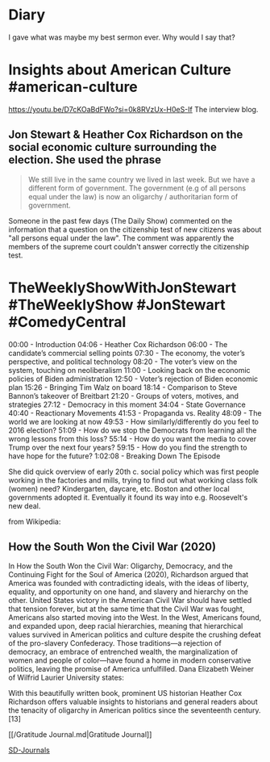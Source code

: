 # Diary

I gave what was maybe my best sermon ever. Why would I say that?

# Insights about American Culture #american-culture

<https://youtu.be/D7cKOaBdFWo?si=0k8RVzUx-H0eS-If> The interview blog.

## Jon Stewart & Heather Cox Richardson on the social economic culture surrounding the election. She used the phrase

> We still live in the same country we lived in last week. But we have a different form of government. The government (e.g of all persons equal under the law) is now an oligarchy / authoritarian form of government.

Someone in the past few days (The Daily Show) commented on the information that a question on the citizenship test of new citizens was about "all persons equal under the law". The comment was apparently the members of the supreme court couldn't answer correctly the citizenship test.

# TheWeeklyShowWithJonStewart #TheWeeklyShow #JonStewart #ComedyCentral

00:00 - Introduction
04:06 - Heather Cox Richardson
06:00 - The candidate’s commercial selling points
07:30 - The economy, the voter’s perspective, and political technology
08:20 - The voter’s view on the system, touching on neoliberalism
11:00 - Looking back on the economic policies of Biden administration
12:50 - Voter’s rejection of Biden economic plan
15:26 - Bringing Tim Walz on board
18:14 - Comparison to Steve Bannon’s takeover of Breitbart
21:20 - Groups of voters, motives, and strategies
27:12 - Democracy in this moment
34:04 - State Governance
40:40 - Reactionary Movements
41:53 - Propaganda vs. Reality
48:09 - The world we are looking at now
49:53 - How similarly/differently do you feel to 2016 election?
51:09 - How do we stop the Democrats from learning all the wrong lessons from this loss?
55:14 - How do you want the media to cover Trump over the next four years?
59:15 - How do you find the strength to have hope for the future?
1:02:08 - Breaking Down The Episode

She did quick overview of early 20th c. social policy which was first people working in the factories and mills, trying to find out what working class folk (women) need? Kindergarten, daycare, etc. Boston and other local governments adopted it. Eventually it found its way into e.g. Roosevelt's new deal.

from Wikipedia:

## How the South Won the Civil War (2020)

In How the South Won the Civil War: Oligarchy, Democracy, and the Continuing Fight for the Soul of America (2020), Richardson argued that America was founded with contradicting ideals, with the ideas of liberty, equality, and opportunity on one hand, and slavery and hierarchy on the other. United States victory in the American Civil War should have settled that tension forever, but at the same time that the Civil War was fought, Americans also started moving into the West. In the West, Americans found, and expanded upon, deep racial hierarchies, meaning that hierarchical values survived in American politics and culture despite the crushing defeat of the pro-slavery Confederacy. Those traditions—a rejection of democracy, an embrace of entrenched wealth, the marginalization of women and people of color—have found a home in modern conservative politics, leaving the promise of America unfulfilled. Dana Elizabeth Weiner of Wilfrid Laurier University states:

With this beautifully written book, prominent US historian Heather Cox Richardson offers valuable insights to historians and general readers about the tenacity of oligarchy in American politics since the seventeenth century.[13]

[[/Gratitude Journal.md|Gratitude Journal]]

[SD-Journals](SD-Journals)


